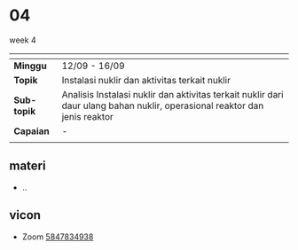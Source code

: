 # 04
week 4

<span> | <span>
:- | :-
**Minggu** | 12/09 - 16/09
**Topik** | Instalasi nuklir dan aktivitas terkait nuklir
**Sub-topik** | Analisis Instalasi nuklir dan aktivitas terkait nuklir dari daur ulang bahan nuklir, operasional reaktor dan jenis reaktor
**Capaian** | -
||


## materi
+ ..


## vicon
+ Zoom [5847834938](https://itb-ac-id.zoom.us/j/5847834938?pwd=Z2twMXJsc05UbWdtSWNHTys3TmhBQT09)